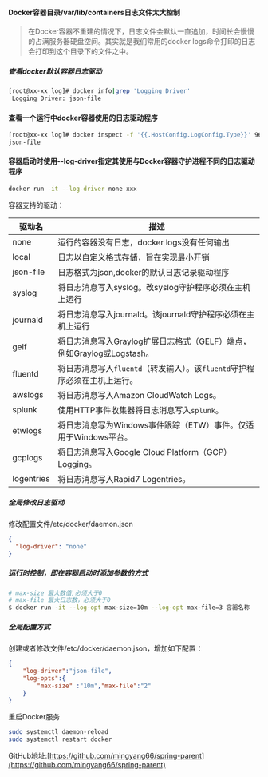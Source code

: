 #### Docker容器目录/var/lib/containers日志文件太大控制

> 在Docker容器不重建的情况下，日志文件会默认一直追加，时间长会慢慢的占满服务器硬盘空间。其实就是我们常用的docker logs命令打印的日志会打印到这个目录下的文件之中。

##### 查看docker默认容器日志驱动

```sh
[root@xx-xx log]# docker info|grep 'Logging Driver'
 Logging Driver: json-file
```

#### 查看一个运行中docker容器使用的日志驱动程序

```sh
[root@xx-xx log]# docker inspect -f '{{.HostConfig.LogConfig.Type}}' 96a7b67e2581
json-file
```

#### 容器启动时使用--log-driver指定其使用与Docker容器守护进程不同的日志驱动程序

```sh
docker run -it --log-driver none xxx
```

容器支持的驱动：

| 驱动名     | 描述                                                         |
| ---------- | ------------------------------------------------------------ |
| none       | 运行的容器没有日志，docker logs没有任何输出                  |
| local      | 日志以自定义格式存储，旨在实现最小开销                       |
| json-file  | 日志格式为json,docker的默认日志记录驱动程序                  |
| syslog     | 将日志消息写入syslog。改syslog守护程序必须在主机上运行       |
| journald   | 将日志消息写入journald。该journald守护程序必须在主机上运行   |
| gelf       | 将日志消息写入Graylog扩展日志格式（GELF）端点，例如Graylog或Logstash。 |
| fluentd    | 将日志消息写入`fluentd`（转发输入）。该`fluentd`守护程序必须在主机上运行。 |
| awslogs    | 将日志消息写入Amazon CloudWatch Logs。                       |
| splunk     | 使用HTTP事件收集器将日志消息写入`splunk`。                   |
| etwlogs    | 将日志消息写为Windows事件跟踪（ETW）事件。仅适用于Windows平台。 |
| gcplogs    | 将日志消息写入Google Cloud Platform（GCP）Logging。          |
| logentries | 将日志消息写入Rapid7 Logentries。                            |

##### 全局修改日志驱动

修改配置文件/etc/docker/daemon.json

```json
{
  "log-driver": "none"
}
```



##### 运行时控制，即在容器启动时添加参数的方式

```sh
# max-size 最大数值,必须大于0
# max-file 最大日志数，必须大于0
$ docker run -it --log-opt max-size=10m --log-opt max-file=3 容器名称
```

##### 全局配置方式

创建或者修改文件/etc/docker/daemon.json，增加如下配置：

```json
{
    "log-driver":"json-file",
    "log-opts":{
        "max-size" :"10m","max-file":"2"
    }
}
```

重启Docker服务

```sh
sudo systemctl daemon-reload
sudo systemctl restart docker
```

GitHub地址:[https://github.com/mingyang66/spring-parent](https://github.com/mingyang66/spring-parent)
